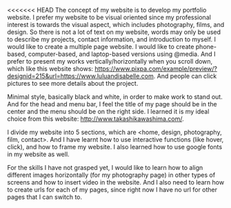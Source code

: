 <<<<<<< HEAD
The concept of my website is to develop my portfolio website. I prefer my website to be visual oriented since my professional interest is towards the visual aspect, which includes photography, films, and design. So there is not a lot of text on my website, words may only be used to describe my projects, contact information, and introduction to myself. I would like to create a multiple page website. I would like to create phone-based, computer-based, and laptop-based versions using @media. And I prefer to present my works vertically/horizontally when you scroll down, which like this website shows: https://www.pixpa.com/example/preview/?designid=215&url=https://www.luluandisabelle.com.
And people can click pictures to see more details about the project. 

Minimal style, basically black and white, in order to make work to stand out. And for the head and menu bar, I feel the title of my page should be in the center and the menu should be on the right side. I learned it is my ideal choice from this website: http://www.takashikawashima.com/.

I divide my website into 5 sections, which are <home, design, photography, film, contact>. And I have learnt how to use interactive functions (like hover, click), and how to frame my website. I also learned how to use google fonts in my website as well. 

For the skills I have not grasped yet, I would like to learn how to align different images horizontally (for my photography page) in other types of screens and how to insert video in the website. And I also need to learn how to create urls for each of my pages, since right now I have no url for other pages that I can switch to. 
